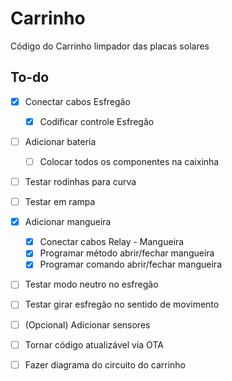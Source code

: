 # Carrinho
Código do Carrinho limpador das placas solares


## To-do
 - [x] Conectar cabos Esfregão
    - [x] Codificar controle Esfregão
 - [ ] Adicionar bateria
    - [ ] Colocar todos os componentes na caixinha
 - [ ] Testar rodinhas para curva
 - [ ] Testar em rampa
 - [x] Adicionar mangueira
    - [x] Conectar cabos Relay - Mangueira
    - [x] Programar método abrir/fechar mangueira
    - [x] Programar comando abrir/fechar mangueira
 - [ ] Testar modo neutro no esfregão
 - [ ] Testar girar esfregão no sentido de movimento
 - [ ] (Opcional) Adicionar sensores 

 - [ ] Tornar código atualizável via OTA
 - [ ] Fazer diagrama do circuito do carrinho
